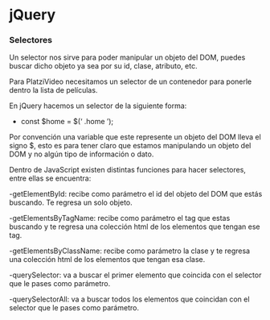 # jQuery

### Selectores

Un selector nos sirve para poder manipular un objeto del DOM, puedes buscar dicho objeto ya sea por su id, clase, atributo, etc.

Para PlatziVideo necesitamos un selector de un contenedor para ponerle dentro la lista de películas.

En jQuery hacemos un selector de la siguiente forma:

- const $home = $(‘ .home ’);

Por convención una variable que este represente un objeto del DOM lleva el signo $, esto es para tener claro que estamos manipulando un objeto del DOM y no algún tipo de información o dato.

Dentro de JavaScript existen distintas funciones para hacer selectores, entre ellas se encuentra:

-getElementById: recibe como parámetro el id del objeto del DOM que estás buscando. Te regresa un solo objeto.

-getElementsByTagName: recibe como parámetro el tag que estas buscando y te regresa una colección html de los elementos que tengan ese tag.

-getElementsByClassName: recibe como parámetro la clase y te regresa una colección html de los elementos que tengan esa clase.

-querySelector: va a buscar el primer elemento que coincida con el selector que le pases como parámetro.

-querySelectorAll: va a buscar todos los elementos que coincidan con el selector que le pases como parámetro.